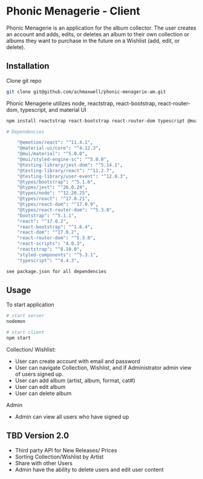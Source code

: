 # Phonic Menagerie - Client

Phonic Menagerie is an application for the album collector. The user creates an account and adds, edits, or deletes an album to their own collection or albums they want to purchase in the future on a Wishlist (add, edit, or delete).

## Installation

Clone git repo

```bash
git clone git@github.com/achmaxwell/phonic-menagerie-am.git
```

Phonic Menagerie utilizes node, reactstrap, react-bootstrap, react-router-dom, typescript, and material UI

```bash
npm install reactstrap react-bootstrap react-router-dom typescript @mui/material

# Dependencies

    "@emotion/react": "^11.4.1",
    "@material-ui/core": "^4.12.3",
    "@mui/material": "^5.0.0",
    "@mui/styled-engine-sc": "^5.0.0",
    "@testing-library/jest-dom": "^5.14.1",
    "@testing-library/react": "^11.2.7",
    "@testing-library/user-event": "^12.8.3",
    "@types/bootstrap": "^5.1.6",
    "@types/jest": "^26.0.24",
    "@types/node": "^12.20.25",
    "@types/react": "^17.0.21",
    "@types/react-dom": "^17.0.9",
    "@types/react-router-dom": "^5.3.0",
    "bootstrap": "^5.1.1",
    "react": "^17.0.2",
    "react-bootstrap": "^1.6.4",
    "react-dom": "^17.0.2",
    "react-router-dom": "^5.3.0",
    "react-scripts": "4.0.3",
    "reactstrap": "^8.10.0",
    "styled-components": "^5.3.1",
    "typescript": "^4.4.3",

see package.json for all dependencies
```

## Usage

To start application

```python
# start server
nodemon

# start client
npm start

```
Collection/ Wishlist:

- User can create account with email and password
- User can navigate Collection, Wishlist, and if Administrator admin view of users signed up.
- User can add album (artist, album, format, cat#)
- User can edit album
- User can delete album

Admin

- Admin can view all users who have signed up

## TBD Version 2.0

- Third party API for New Releases/ Prices
- Sorting Collection/Wishlist by Artist
- Share with other Users
- Admin have the ability to delete users and edit user content
